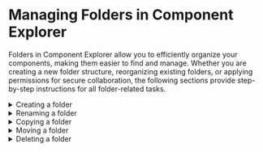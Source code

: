 # Managing Folders in Component Explorer

<head>
  <meta name="guidename" content="Integration"/>
  <meta name="context" content="GUID-4274ce5a-896b-4014-a1ce-f8089a9679d7"/>
</head>

Folders in Component Explorer allow you to efficiently organize your components, making them easier to find and manage. Whether you are creating a new folder structure, reorganizing existing folders, or applying permissions for secure collaboration, the following sections provide step-by-step instructions for all folder-related tasks.

<details>
<summary>Creating a folder</summary>

You can create new folders only within existing ones. For instance, if the main folder is "Primary," any new folder you create will appear as a subfolder at the next level, referred to as "Secondary." Additionally, you can create folders within these secondary folders.

1. Select the parent folder in which you want to create a folder.

2. Click the arrow icon next to it and select **New Folder**.

    - If write restrictions exist and your user role lacks access, this option is unavailable.

3. In the New Folder dialog, type a name for the folder and click **OK**.

    The new folder inherits the permissions of its parent folder.
</details>

<details>
<summary>Renaming a folder</summary>

You can rename component folders when needed.

1. Click the arrow icon next to the folder.

2. Select **Rename** to open the Rename Folder dialog.

    - If the folder has write restrictions on it and if you are not assigned a user role that allows write access to the folder, this option is not available.

    - If the folder’s parent folder has write restrictions on it and if you are not assigned a user role that allows write access to the parent folder, this option is not available.

3. Type a new name for the folder and click **OK**.
</details>

<details>
<summary>Copying a folder</summary>

1. Select the folder and click the arrow icon, then choose Copy.

2. In the **Copy Folder** dialog, select the target account and destination folder:

    - To copy within the same account, leave the default account in the required **Copy to Account** field.

    - To copy to another account, click the **Browse** icon, select an account, and click **OK**.

3. Select **Copy Passwords Across All Accounts** to include component passwords.

4. Select **Copy All Subfolders** to include sub-folders.

5. Clear **Copy Component Dependents** if you do not want to copy dependent components including those in other folders, as they are copied by default.

6. In the **Destination Folder** field, click the **Browse** icon icon and select a folder.
    - If the destination folder has write restrictions on it and if you are not assigned a user role that allows write access to the folder, you can see the folder but you cannot select it. The folder icon has a gray lock icon on it.

    - If the folder or any of the sub-folders that you are copying have write restrictions on them, those restrictions are not applied to the copies that you are creating.

7. Alternatively, create and select a new folder location using the + icon, when copying and moving folders and components, then click **OK**.
</details>

<details>
<summary>Moving a folder</summary>

1. Drag and drop the selected folder to a new location.

    - If the location is valid, it is highlighted in green. Otherwise, it is not highlighted.

    - Write restrictions on the folder, it's parent folder or destination folder will prevent the move if your user role lacks access and gives an error message.

    - Existing write restrictions on the folder and its sub-folders remain intact in the new location.
</details>

<details>
<summary>Deleting a folder</summary>

1. Select the folder and click the arrow icon, then select **Delete**.

    - If write restrictions exist on the folder or the folder's parent folder or it's sub-folders, and your user role lacks access, this option is unavailable.

:::note
    - It is not possible to delete:

        - process components deployed to active Atoms or environments.

        - published process components shared with account groups.

        - components that are referenced by other components.

    If you attempt to delete a folder or it's sub-folder containing any such components, then the folder is not deleted — instead an alert is displayed identifying the components.

    - If the folder and its sub-folders do not contain any components, or if they contain only components that do not meet the following criteria, the **Confirm Folder Delete** dialog opens and you can proceed with the deletion.

    - If the folder or its sub-folders contain components that are referenced by other components, the **Confirm Deletion of Folder with Referenced Components** dialog opens. It displays the names of the referenced components in the folders to select and proceed with the deletion.

    - If the folder and its sub-folders contain process components deployed to active Atoms or environments, the **Unable to Delete Folder** dialog is displayed. The folder, sub-folders and the deployed process components are not deleted.

    - If the folder and its sub-folders contain published process components shared with account groups, the **Unable to Delete Folder** dialog is displayed. The folder, sub-folders and the published, shared process components are not deleted.
:::

4. Confirm deletion in the appropriate dialog and click **OK** to confirm the deletion.
</details>

